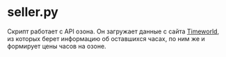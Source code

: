 # seller.py
Скрипт работает с API озона. Он загружает
данные с сайта [Timeworld](https://timeworld.ru), из которых
берет информацию об оставшихся часах, по ним же и формирует
цены часов на озоне.